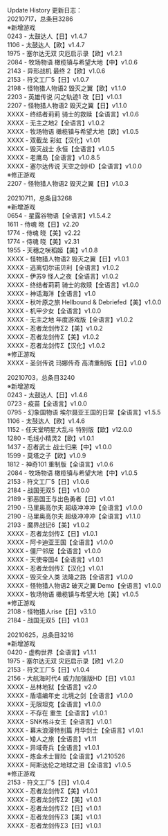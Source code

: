 Update History 更新日志：  
20210717，总条目3286  
※新增游戏  
0243 - 太鼓达人【日】v1.4.7  
1106 - 太鼓达人【欧】v1.4.7  
1975 - 塞尔达无双 灾厄启示录【欧】v1.2.1  
2084 - 牧场物语 橄榄镇与希望大地【中】v1.0.6  
2143 - 异形战机 最终 2【欧】v1.0.6  
2153 - 符文工厂5【日】v1.0.7  
2198 - 怪物猎人物语2 毁灭之翼【欧】v1.1.0  
2203 - 英雄传说 闪之轨迹1 改【日】v1.0.1  
2207 - 怪物猎人物语2 毁灭之翼【日】v1.1.0  
XXXX - 终结者莉莉 骑士的救赎【全语言】v1.0.6  
XXXX - 无主之地2【全语言】v1.0.2  
XXXX - 牧场物语 橄榄镇与希望大地【欧】v1.0.5  
XXXX - 双截龙 彩虹【汉化】v1.01  
XXXX - 毁灭战士 永恒【全语言】v1.0.5  
XXXX - 老鹰岛【全语言】v1.0.8.5  
XXXX - 塞尔达传说 天空之剑HD【全语言】v1.0.0  
※修正游戏  
2207 - 怪物猎人物语2 毁灭之翼【日】v1.0.3  
  
20210711，总条目3268  
※新增游戏  
0654 - 星露谷物语【全语言】v1.5.4.2  
1611 - 侍魂 晓【日】v2.20  
1774 - 侍魂 晓【美】v2.22  
1774 - 侍魂 晓【美】v2.31  
1955 - 天穗之咲稻姬【美】v1.0.8  
XXXX - 怪物猎人物语2 毁灭之翼【日】v1.0.1  
XXXX - 逃离切尔诺贝利【全语言】v1.0.2  
XXXX - 伊苏9 怪人之夜【全语言】v1.0.2  
XXXX - 终结者莉莉 骑士的救赎【全语言】v1.0.0  
XXXX - 神话海洋【全语言】v1.0  
XXXX - 秋叶原之旅 Hellbound & Debriefed【美】v1.0.0  
XXXX - 机甲少女【全语言】v1.0.0  
XXXX - 无主之地 年度游戏版【全语言】v1.0.2  
XXXX - 忍者龙剑传Σ2【美】v1.0.2  
XXXX - 忍者龙剑传Σ【美】v1.0.2  
XXXX - 忍者龙剑传Σ【汉化】v1.0.2  
※修正游戏  
XXXX - 圣剑传说 玛娜传奇 高清重制版【日】v1.0.0  
  
20210703，总条目3240  
※新增游戏  
0243 - 太鼓达人【日】v1.4.6  
0723 - 疫苗【全语言】v1.0.0  
0795 - 幻象国物语 埃尔聂亚王国的日常【全语言】v1.5.5  
1106 - 太鼓达人【欧】v1.4.6  
1152 - 任天堂明星大乱斗 特别版【欧】v12.0.0  
1280 - 毛线小精灵2【欧】v1.0.1  
1437 - 忍者武士 战士归来【中】v1.0.0  
1599 - 莫塔之子【欧】v1.0.9  
1812 - 神奇101 重制版【全语言】v1.0.6  
2084 - 牧场物语 橄榄镇与希望大地【中】v1.0.5  
2153 - 符文工厂5【日】v1.0.6  
2184 - 战国无双5【日】v1.0.0  
2189 - 邪恶国王与出色勇者【日】v1.0.1  
2190 - 马里奥高尔夫 超级冲冲冲【全语言】v1.0.0  
2190 - 马里奥高尔夫 超级冲冲冲【全语言】v1.1.0  
2193 - 魔界战记6【美】v1.0.2  
XXXX - 忍者龙剑传Σ【日】v1.0.1  
XXXX - 阿卡迪亚王国【全语言】v1.0.0  
XXXX - 僵尸邻居【全语言】v1.0.0  
XXXX - 天使帝国4【全语言】v1.0.1  
XXXX - 忍者龙剑传Σ【汉化】v1.0.1  
XXXX - 毁灭全人类 法隆之路【全语言】v1.0.0  
XXXX - 怪物猎人物语2 破灭之翼 Demo【全语言】v1.0.0  
XXXX - 牧场物语 橄榄镇与希望大地【美】v1.0.5  
※修正游戏  
2108 - 怪物猎人rise【日】v3.1.0  
2184 - 战国无双5【日】v1.0.1  
  
20210625，总条目3216  
※新增游戏  
0420 - 虚构世界【全语言】v1.1.1  
1975 - 塞尔达无双 灾厄启示录【欧】v1.2.0  
2153 - 符文工厂5【日】v1.0.4  
2156 - 大航海时代4 威力加强版HD【日】v1.0.1  
XXXX - 丛林地狱【全语言】v2.0  
XXXX - 盾墙编年史 北境之剑【全语言】v1.0.0  
XXXX - 无限坦克【全语言】v1.0.0  
XXXX - 不存在 重生【全语言】v1.0.1  
XXXX - SNK格斗女王【全语言】v1.0.1  
XXXX - 幕末浪漫特别篇 月华剑士【全语言】v1.0.1  
XXXX - 矮人之旅【全语言】v1.11  
XXXX - 异域奇兵【全语言】v1.0.1  
XXXX - 炼金术士冒险【全语言】v1.210526  
XXXX - 阿斯达伦之地球之泪【全语言】v1.0.5  
※修正游戏  
2153 - 符文工厂5【日】v1.0.4  
XXXX - 忍者龙剑传Σ【美】v1.0.1  
XXXX - 忍者龙剑传Σ2【美】v1.0.1  
XXXX - 忍者龙剑传Σ2【日】v1.0.1  
XXXX - 忍者龙剑传Σ3【美】v1.0.1  
XXXX - 忍者龙剑传Σ3【日】v1.0.1
